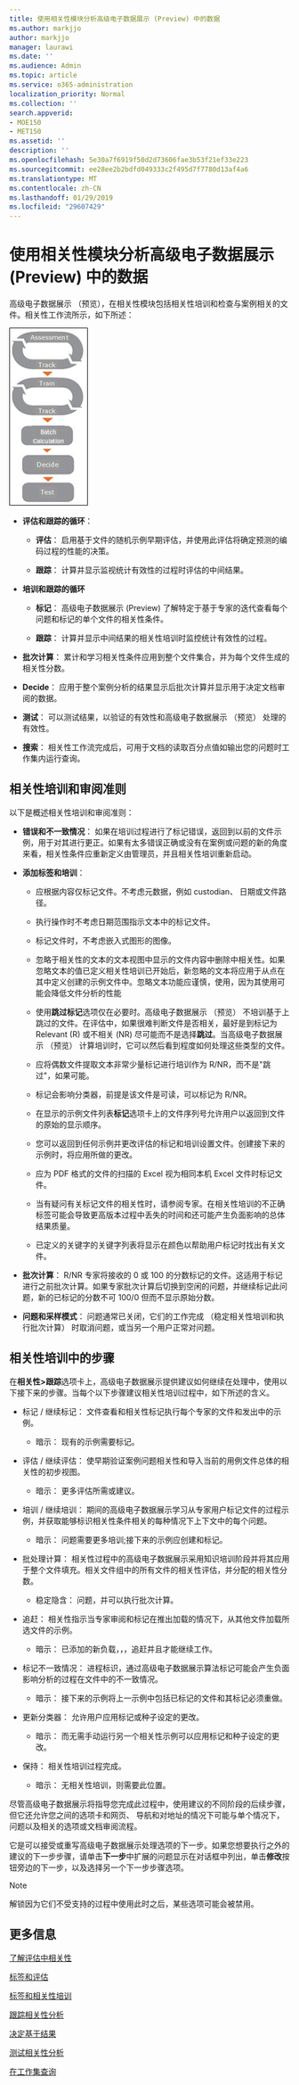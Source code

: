 ```yaml
---
title: 使用相关性模块分析高级电子数据展示 (Preview) 中的数据
ms.author: markjjo
author: markjjo
manager: laurawi
ms.date: ''
ms.audience: Admin
ms.topic: article
ms.service: o365-administration
localization_priority: Normal
ms.collection: ''
search.appverid:
- MOE150
- MET150
ms.assetid: ''
description: ''
ms.openlocfilehash: 5e30a7f6919f50d2d73606fae3b53f21ef33e223
ms.sourcegitcommit: ee28ee2b2bdfd049333c2f495d7f7780d13af4a6
ms.translationtype: MT
ms.contentlocale: zh-CN
ms.lasthandoff: 01/29/2019
ms.locfileid: "29607429"
---
```

# <a name="using-the-relevance-module-to-analyze-data-in-advanced-ediscovery-preview"></a>使用相关性模块分析高级电子数据展示 (Preview) 中的数据

高级电子数据展示 （预览），在相关性模块包括相关性培训和检查与案例相关的文件。相关性工作流所示，如下所述：
  
![相关性工作流](../media/44c67dd2-7a20-40a9-b0ed-784364845c77.gif)
  
- **评估和跟踪的循环**：
    
  - **评估**： 启用基于文件的随机示例早期评估，并使用此评估将确定预测的编码过程的性能的决策。 
    
  - **跟踪**： 计算并显示监视统计有效性的过程时评估的中间结果。 
    
- **培训和跟踪的循环**
    
  - **标记**： 高级电子数据展示 (Preview) 了解特定于基于专家的迭代查看每个问题和标记的单个文件的相关性条件。
    
  - **跟踪**： 计算并显示中间结果的相关性培训时监控统计有效性的过程。 
    
- **批次计算**： 累计和学习相关性条件应用到整个文件集合，并为每个文件生成的相关性分数。
    
- **Decide**： 应用于整个案例分析的结果显示后批次计算并显示用于决定文档审阅的数据。
    
- **测试**： 可以测试结果，以验证的有效性和高级电子数据展示 （预览） 处理的有效性。

- **搜索**： 相关性工作流完成后，可用于文档的读取百分点值如输出您的问题时工作集内运行查询。
    
## <a name="guidelines-for-relevance-training-and-review"></a>相关性培训和审阅准则

以下是概述相关性培训和审阅准则：
  
- **错误和不一致情况**： 如果在培训过程进行了标记错误，返回到以前的文件示例，用于对其进行更正。如果有太多错误正确或没有在案例或问题的新的角度来看，相关性条件应重新定义由管理员，并且相关性培训重新启动。
    
- **添加标签和培训**： 
    
  - 应根据内容仅标记文件。不考虑元数据，例如 custodian、 日期或文件路径。 
    
  - 执行操作时不考虑日期范围指示文本中的标记文件。
    
  - 标记文件时，不考虑嵌入式图形的图像。
     
  - 忽略于相关性的文本的文本视图中显示的文件内容中删除中相关性。如果忽略文本的值已定义相关性培训已开始后，新忽略的文本将应用于从点在其中定义创建的示例文件中。忽略文本功能应谨慎，使用，因为其使用可能会降低文件分析的性能
    
  - 使用**跳过标记**选项仅在必要时。高级电子数据展示 （预览） 不培训基于上跳过的文件。在评估中，如果很难判断文件是否相关，最好是到标记为 Relevant (R) 或不相关 (NR) 尽可能而不是选择**跳过**。当高级电子数据展示 （预览） 计算培训时，它可以然后看到程度如何处理这些类型的文件。
    
  - 应将偶数文件提取文本非常少量标记进行培训作为 R/NR，而不是"跳过"，如果可能。 
    
  - 标记会影响分类器，前提是该文件是可读，可以标记为 R/NR。
    
  - 在显示的示例文件列表**标记**选项卡上的文件序列号允许用户以返回到文件的原始的显示顺序。 
    
  - 您可以返回到任何示例并更改评估的标记和培训设置文件。创建接下来的示例时，将应用所做的更改。
    
  - 应为 PDF 格式的文件的扫描的 Excel 视为相同本机 Excel 文件时标记文件。
    
  - 当有疑问有关标记文件的相关性时，请参阅专家。在相关性培训的不正确标签可能会导致更高版本过程中丢失的时间和还可能产生负面影响的总体结果质量。
    
  - 已定义的关键字的关键字列表将显示在颜色以帮助用户标记时找出有关文件。
    
- **批次计算**： R/NR 专家将接收的 0 或 100 的分数标记的文件。这适用于标记进行之前批次计算。如果专家批次计算后切换到空闲的问题，并继续标记此问题，新的已标记的分数不可 100/0 但而不显示原始分数。
    
- **问题和采样模式**： 问题通常已关闭，它们的工作完成 （稳定相关性培训和执行批次计算） 时取消问题，或当另一个用户正常对问题。
    
## <a name="steps-in-relevance-training"></a>相关性培训中的步骤

在**相关性\>跟踪**选项卡上，高级电子数据展示提供建议如何继续在处理中，使用以下接下来的步骤。当每个以下步骤建议相关性培训过程中，如下所述的含义。 
  
- 标记 / 继续标记： 文件查看和相关性标记执行每个专家的文件和发出中的示例。
    
  - 暗示： 现有的示例需要标记。
    
- 评估 / 继续评估： 使早期验证案例问题相关性和导入当前的用例文件总体的相关性的初步视图。
    
  - 暗示： 更多评估所需或建议。
    
- 培训 / 继续培训： 期间的高级电子数据展示学习从专家用户标记文件的过程示例，并获取能够标识相关性条件相关的每种情况下上下文中的每个问题。
    
  - 暗示： 问题需要更多培训;接下来的示例应创建和标记。 
    
- 批处理计算： 相关性过程中的高级电子数据展示采用知识培训阶段并将其应用于整个文件填充。相关文件组中的所有文件的相关性评估，并分配的相关性分数。
    
  - 稳定隐含： 问题，并可以执行批次计算。
    
- 追赶： 相关性指示当专家审阅和标记在推出加载的情况下，从其他文件加载所选文件的示例。
    
  - 暗示： 已添加的新负载，，，追赶并且才能继续工作。
    
- 标记不一致情况： 进程标识，通过高级电子数据展示算法标记可能会产生负面影响分析的过程在文件中的不一致情况。
    
  - 暗示： 接下来的示例将上一示例中包括已标记的文件和其标记必须重做。
    
- 更新分类器： 允许用户应用标记或种子设定的更改。
    
  - 暗示： 而无需手动运行另一个相关性示例可以应用标记和种子设定的更改。
    
- 保持： 相关性培训过程完成。
    
  - 暗示： 无相关性培训，则需要此位置。
    
尽管高级电子数据展示将指导您完成此过程中，使用建议的不同阶段的后续步骤，但它还允许您之间的选项卡和网页、 导航和对地址的情况下可能与单个情况下，问题以及相关的选项或文档审阅流程。 
  
它是可以接受或重写高级电子数据展示处理选项的下一步。如果您想要执行之外的建议的下一步步骤，请单击**下一步**中扩展的问题显示在对话框中列出，单击**修改**按钮旁边的下一步，以及选择另一个下一步步骤选项。 
  
> [!NOTE]
> 解锁因为它们不受支持的过程中使用此时之后，某些选项可能会被禁用。 
  
## <a name="more-information"></a>更多信息

[了解评估中相关性](../assessment-in-relevance-in-advanced-ediscovery.md)
  
[标签和评估](../tagging-and-assessment-in-advanced-ediscovery.md)
  
[标签和相关性培训](../tagging-and-relevance-training-in-advanced-ediscovery.md)
  
[跟踪相关性分析](../track-relevance-analysis-in-advanced-ediscovery.md)
  
[决定基于结果](../decision-based-on-the-results-in-advanced-ediscovery.md)
  
[测试相关性分析](../test-relevance-analysis-in-advanced-ediscovery.md)

[在工作集查询](working-set-search.md)
